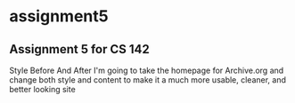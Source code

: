 # assignment5
Assignment 5 for CS 142
-------------------------------------------
Style Before And After
I'm going to take the homepage for Archive.org and change both style and content
to make it a much more usable, cleaner, and better looking site
